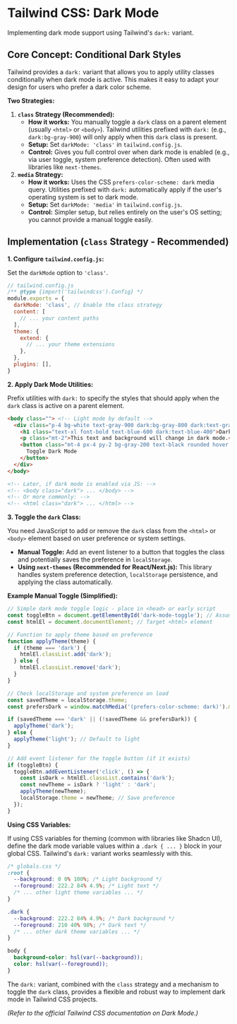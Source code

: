 # Tailwind CSS: Dark Mode

Implementing dark mode support using Tailwind's `dark:` variant.

## Core Concept: Conditional Dark Styles

Tailwind provides a `dark:` variant that allows you to apply utility classes conditionally when dark mode is active. This makes it easy to adapt your design for users who prefer a dark color scheme.

**Two Strategies:**

1.  **`class` Strategy (Recommended):**
    *   **How it works:** You manually toggle a `dark` class on a parent element (usually `<html>` or `<body>`). Tailwind utilities prefixed with `dark:` (e.g., `dark:bg-gray-900`) will only apply when this `dark` class is present.
    *   **Setup:** Set `darkMode: 'class'` in `tailwind.config.js`.
    *   **Control:** Gives you full control over when dark mode is enabled (e.g., via user toggle, system preference detection). Often used with libraries like `next-themes`.
2.  **`media` Strategy:**
    *   **How it works:** Uses the CSS `prefers-color-scheme: dark` media query. Utilities prefixed with `dark:` automatically apply if the user's operating system is set to dark mode.
    *   **Setup:** Set `darkMode: 'media'` in `tailwind.config.js`.
    *   **Control:** Simpler setup, but relies entirely on the user's OS setting; you cannot provide a manual toggle easily.

## Implementation (`class` Strategy - Recommended)

**1. Configure `tailwind.config.js`:**

Set the `darkMode` option to `'class'`.

```javascript
// tailwind.config.js
/** @type {import('tailwindcss').Config} */
module.exports = {
  darkMode: 'class', // Enable the class strategy
  content: [
    // ... your content paths
  ],
  theme: {
    extend: {
      // ... your theme extensions
    },
  },
  plugins: [],
}
```

**2. Apply Dark Mode Utilities:**

Prefix utilities with `dark:` to specify the styles that should apply when the `dark` class is active on a parent element.

```html
<body class=""> <!-- Light mode by default -->
  <div class="p-4 bg-white text-gray-900 dark:bg-gray-800 dark:text-gray-100">
    <h1 class="text-xl font-bold text-blue-600 dark:text-blue-400">Dark Mode Example</h1>
    <p class="mt-2">This text and background will change in dark mode.</p>
    <button class="mt-4 px-4 py-2 bg-gray-200 text-black rounded hover:bg-gray-300 dark:bg-gray-700 dark:text-white dark:hover:bg-gray-600">
      Toggle Dark Mode
    </button>
  </div>
</body>

<!-- Later, if dark mode is enabled via JS: -->
<!-- <body class="dark"> ... </body> -->
<!-- Or more commonly: -->
<!-- <html class="dark"> ... </html> -->
```

**3. Toggle the `dark` Class:**

You need JavaScript to add or remove the `dark` class from the `<html>` or `<body>` element based on user preference or system settings.

*   **Manual Toggle:** Add an event listener to a button that toggles the class and potentially saves the preference in `localStorage`.
*   **Using `next-themes` (Recommended for React/Next.js):** This library handles system preference detection, `localStorage` persistence, and applying the class automatically.

**Example Manual Toggle (Simplified):**

```javascript
// Simple dark mode toggle logic - place in <head> or early script
const toggleBtn = document.getElementById('dark-mode-toggle'); // Assuming you have a button with this ID
const htmlEl = document.documentElement; // Target <html> element

// Function to apply theme based on preference
function applyTheme(theme) {
  if (theme === 'dark') {
    htmlEl.classList.add('dark');
  } else {
    htmlEl.classList.remove('dark');
  }
}

// Check localStorage and system preference on load
const savedTheme = localStorage.theme;
const prefersDark = window.matchMedia('(prefers-color-scheme: dark)').matches;

if (savedTheme === 'dark' || (!savedTheme && prefersDark)) {
  applyTheme('dark');
} else {
  applyTheme('light'); // Default to light
}

// Add event listener for the toggle button (if it exists)
if (toggleBtn) {
  toggleBtn.addEventListener('click', () => {
    const isDark = htmlEl.classList.contains('dark');
    const newTheme = isDark ? 'light' : 'dark';
    applyTheme(newTheme);
    localStorage.theme = newTheme; // Save preference
  });
}
```

**Using CSS Variables:**

If using CSS variables for theming (common with libraries like Shadcn UI), define the dark mode variable values within a `.dark { ... }` block in your global CSS. Tailwind's `dark:` variant works seamlessly with this.

```css
/* globals.css */
:root {
  --background: 0 0% 100%; /* Light background */
  --foreground: 222.2 84% 4.9%; /* Light text */
  /* ... other light theme variables ... */
}

.dark {
  --background: 222.2 84% 4.9%; /* Dark background */
  --foreground: 210 40% 98%; /* Dark text */
  /* ... other dark theme variables ... */
}

body {
  background-color: hsl(var(--background));
  color: hsl(var(--foreground));
}
```

The `dark:` variant, combined with the `class` strategy and a mechanism to toggle the `dark` class, provides a flexible and robust way to implement dark mode in Tailwind CSS projects.

*(Refer to the official Tailwind CSS documentation on Dark Mode.)*